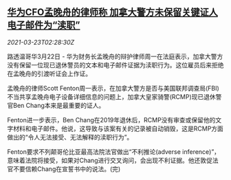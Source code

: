 <!--1616468463000-->
[华为CFO孟晚舟的律师称 加拿大警方未保留关键证人电子邮件为“渎职”](https://cn.reuters.com/article/huawei-meng-ca-lawyer-police-0323-idCNKBS2BF089)
------

<div><i>2021-03-23T02:28:30Z</i></div><p>路透温哥华3月22日 - 华为财务长孟晚舟的辩护律师周一在法庭表示，加拿大警方没有保留一位现已退休警员的文本和电子邮件证据为渎职行为。这位雇员后来拒绝在孟晚舟的引渡听证会上作证。</p><p>孟晚舟的律师Scott Fenton周一表示，在加拿大警方是否与美国联邦调查局(FBI)不当共享孟晚舟电子设备详细信息的问题上，加拿大皇家骑警(RCMP)现已退休警官Ben Chang本来是最重要的证人。</p><p>Fenton进一步表示，Ben Chang在2019年退休后，RCMP没有审查或保留他的文字材料和电子邮件。他说，这导致与该案有关的记录被自动销毁，这是RCMP方面做出的“令人无法接受、无法解释的渎职行为”。</p><p>Fenton要求不列颠哥伦比亚最高法院法官做出“不利推论(adverse inference)”，意味着法院将接受，如果对Chang进行交叉询问，会出现不利证据。他还敦促法官不要信赖Chang在宣誓书中的说法。(完)</p>
